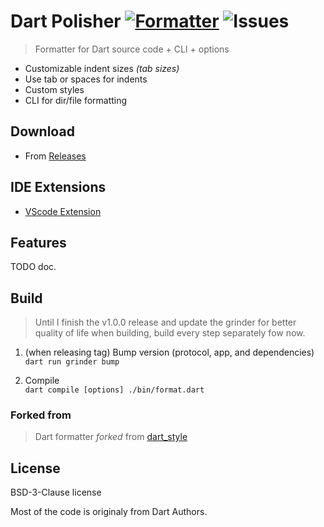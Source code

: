 # Dart Polisher [![Formatter](https://shields.io/badge/dart-Formatter_(fork)-green?logo=dart&style=flat-square)](https://github.com/xnfo-dart/dart_polisher) ![Issues](https://img.shields.io/github/issues/xnfo-dart/dart_polisher)
> Formatter for Dart source code + CLI + options

 - Customizable indent sizes *(tab sizes)*  
 - Use tab or spaces for indents  
 - Custom styles  
 - CLI for dir/file formatting  

## Download
- From [Releases](https://github.com/xnfo-dart/dart_polisher/releases)
 ## IDE Extensions
- [VScode Extension](https://github.com/xnfo-dart/dart-polisher-vscode)

## Features
TODO doc.

## Build
> Until I finish the v1.0.0 release and update the grinder for better quality of life when building, build every step separately fow now.

1. (when releasing tag) Bump version (protocol, app, and dependencies)<br>
```dart run grinder bump```

2. Compile<br>
```dart compile [options] ./bin/format.dart```


### Forked from
>Dart formatter *forked* from [dart_style](https://github.com/dart-lang/dart_style)


## License
BSD-3-Clause license

Most of the code is originaly from Dart Authors.
